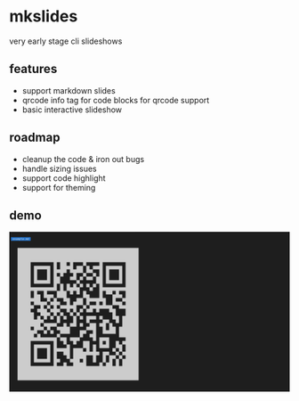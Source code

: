 # mkslides

very early stage cli slideshows

## features

- support markdown slides
- qrcode info tag for code blocks for qrcode support
- basic interactive slideshow 

## roadmap

- cleanup the code & iron out bugs
- handle sizing issues
- support code highlight
- support for theming

## demo

![image qrcode slide](/image/demo.png)
